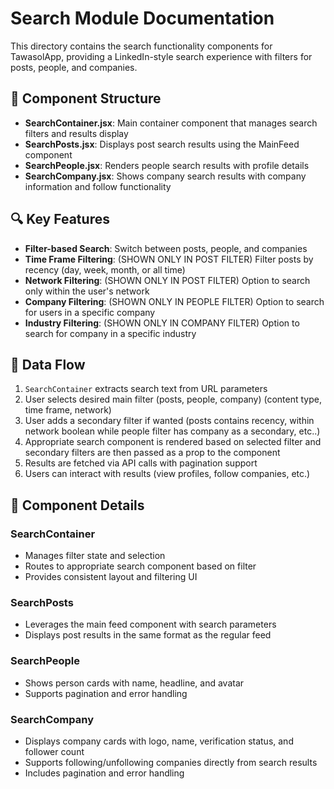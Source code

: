 # Search Module Documentation

This directory contains the search functionality components for TawasolApp, providing a LinkedIn-style search experience with filters for posts, people, and companies.

## 📁 Component Structure

- **SearchContainer.jsx**: Main container component that manages search filters and results display
- **SearchPosts.jsx**: Displays post search results using the MainFeed component
- **SearchPeople.jsx**: Renders people search results with profile details
- **SearchCompany.jsx**: Shows company search results with company information and follow functionality

## 🔍 Key Features

- **Filter-based Search**: Switch between posts, people, and companies
- **Time Frame Filtering**: (SHOWN ONLY IN POST FILTER) Filter posts by recency (day, week, month, or all time)
- **Network Filtering**: (SHOWN ONLY IN POST FILTER) Option to search only within the user's network
- **Company Filtering**: (SHOWN ONLY IN PEOPLE FILTER) Option to search for users in a specific company
- **Industry Filtering**: (SHOWN ONLY IN COMPANY FILTER) Option to search for company in a specific industry

## 🔄 Data Flow

1. `SearchContainer` extracts search text from URL parameters
2. User selects desired main filter (posts, people, company) (content type, time frame, network)
3. User adds a secondary filter if wanted (posts contains recency, within network boolean while people filter has company as a secondary, etc..)
3. Appropriate search component is rendered based on selected filter and secondary filters are then passed as a prop to the component
4. Results are fetched via API calls with pagination support
5. Users can interact with results (view profiles, follow companies, etc.)

## 🧩 Component Details

### SearchContainer
- Manages filter state and selection
- Routes to appropriate search component based on filter
- Provides consistent layout and filtering UI

### SearchPosts
- Leverages the main feed component with search parameters
- Displays post results in the same format as the regular feed

### SearchPeople
- Shows person cards with name, headline, and avatar
- Supports pagination and error handling

### SearchCompany
- Displays company cards with logo, name, verification status, and follower count
- Supports following/unfollowing companies directly from search results
- Includes pagination and error handling